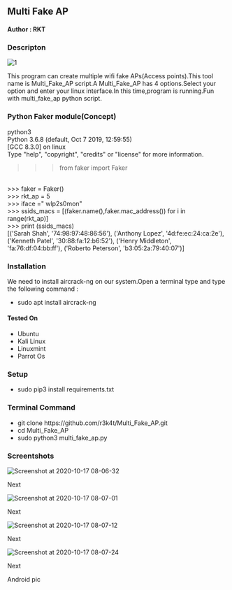 <h2>Multi Fake AP</h2>

<h4>Author : RKT</h4>

### Descripton ###

![1](https://user-images.githubusercontent.com/69615463/96358957-aafdf200-112a-11eb-9338-0997394c28a5.png)



This program can create multiple wifi fake APs(Access points).This tool name is Multi_Fake_AP script.A Multi_Fake_AP has 4 options.Select your option and enter your linux interface.In this time,program is running.Fun with multi_fake_ap python script.


### Python Faker module(Concept) ###

python3
<br>
Python 3.6.8 (default, Oct  7 2019, 12:59:55) 
<br>
[GCC 8.3.0] on linux
<br>
Type "help", "copyright", "credits" or "license" for more information.
<br>
>>> from faker import Faker
<br>
>>> faker = Faker()
<br>
>>> rkt_ap = 5
<br>
>>> iface =" wlp2s0mon"
<br>
>>> ssids_macs = [(faker.name(),faker.mac_address()) for i in range(rkt_ap)]
<br>
>>> print (ssids_macs)
<br>
[('Sarah Shah', '74:98:97:48:86:56'), ('Anthony Lopez', '4d:fe:ec:24:ca:2e'), ('Kenneth Patel', '30:88:fa:12:b6:52'), ('Henry Middleton', 'fa:76:df:04:bb:ff'), ('Roberto Peterson', 'b3:05:2a:79:40:07')]

### Installation  ###

We need to install aircrack-ng on our system.Open a terminal type and type the following command :

<ul>
<li>sudo apt install aircrack-ng</li>
</ul>

#### Tested On ###

<ul>
<li>Ubuntu</li>
<li>Kali Linux</li>
<li>Linuxmint</li>
<li>Parrot Os</li>
</ul>


### Setup ###

<ul>
<li>sudo pip3 install requirements.txt</li>
</ul> 

### Terminal Command ###

<ul>
<li>git clone https://github.com/r3k4t/Multi_Fake_AP.git</li>
<li>cd   Multi_Fake_AP          </li>
<li>sudo python3  multi_fake_ap.py</li>
</ul>

### Screentshots ###

![Screenshot at 2020-10-17 08-06-32](https://user-images.githubusercontent.com/69615463/96358971-bf41ef00-112a-11eb-8f4d-1748acafd74b.png)

Next

![Screenshot at 2020-10-17 08-07-01](https://user-images.githubusercontent.com/69615463/96358979-d5e84600-112a-11eb-977f-33ae70921acb.png)

Next

![Screenshot at 2020-10-17 08-07-12](https://user-images.githubusercontent.com/69615463/96358991-0a5c0200-112b-11eb-8e2c-f5643e578052.png)


Next

![Screenshot at 2020-10-17 08-07-24](https://user-images.githubusercontent.com/69615463/96358996-219aef80-112b-11eb-91e6-3a0c3a163465.png)

Next

Android pic


